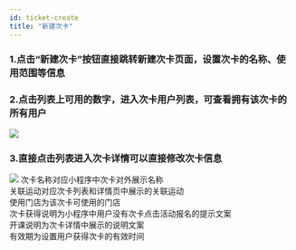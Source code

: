 ```yaml
---
id: ticket-create
title: "新建次卡"
---
```

### 1.点击“新建次卡”按钮直接跳转新建次卡页面，设置次卡的名称、使用范围等信息
### 2.点击列表上可用的数字，进入次卡用户列表，可查看拥有该次卡的所有用户
<img src="/img/ticket/ticket-create_1.png" className="normalImg" />

### 3.直接点击列表进入次卡详情可以直接修改次卡信息
<img src="/img/ticket/ticket-create_2.png" className="normalImg" />
次卡名称对应小程序中次卡对外展示名称	<br/>
关联运动对应次卡列表和详情页中展示的关联运动	<br/>
使用门店为该次卡可使用的门店	<br/>
次卡获得说明为小程序中用户没有次卡点击活动报名的提示文案	<br/>
开课说明为次卡详情中展示的说明文案	<br/>
有效期为设置用户获得次卡的有效时间	<br/>




